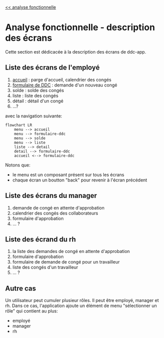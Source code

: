 [<< analyse fonctionnelle](./2-analyse-fonctionnelle.md)

# Analyse fonctionnelle - description des écrans #

Cette section est dédicacée à la description des écrans de ddc-app.

## Liste des écrans de l'employé ##
1. [accueil](./2-2-1-accueil.md) : parge d'accueil, calendrier des congés
1. [formulaire de DDC](./2-2-2-demande-de-conge.md) : demande d'un nouveau congé
1. solde : solde des congés
1. liste : liste des congés
1. détail : détail d'un congé
1. ...?

avec la navigation suivante:

```mermaid
flowchart LR
    menu --> accueil
    menu --> formulaire-ddc
    menu --> solde
    menu --> liste
    liste --> detail
    detail --> formulaire-ddc
    accueil <--> formulaire-ddc
```

Notons que:
- le menu est un composant présent sur tous les écrans
- chaque écran un boutton "back" pour revenir à l'écran précédent

## Liste des écrans du manager
1. demande de congé en attente d'approbation
1. calendrier des congés des collaborateurs
1. formulaire d'approbation
1. ... ?

## Liste des écrand du rh
1. la liste des demandes de congé en attente d'approbation
1. formulaire d'approbation
1. formulaire de demande de congé pour un travailleur
1. liste des congés d'un travailleur
1. ... ?

## Autre cas
Un utilisateur peut cumuler plusieur rôles. Il peut être employé, manager et rh. Dans ce cas, l'application ajoute un élément de menu "sélectionner un rôle" qui contient au plus:
- employé
- manager
- rh

